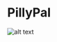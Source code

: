 # PillyPal
![alt text](https://github.com/AhmedAlazaizeh/PillyPal/blob/Screenshots/image-003.jpg?raw=true)
 
